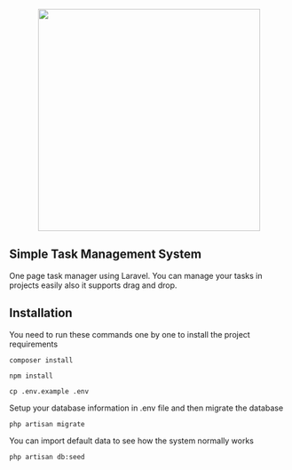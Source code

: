 <p align="center"><a href="https://kamyar.dev" target="_blank"><img src="https://tasksoftware.com/assets/content/images/_1200x630_crop_center-center_82_none/task-logo-square-400px.png?mtime=1564720780" width="400"></a></p>

## Simple Task Management System

One page task manager using Laravel. You can manage your tasks in projects easily also it supports drag and drop.

## Installation

You need to run these commands one by one to install the project requirements

```
composer install

npm install

cp .env.example .env

```

Setup your database information in .env file and then migrate the database

```
php artisan migrate
```

You can import default data to see how the system normally works

```
php artisan db:seed
```
